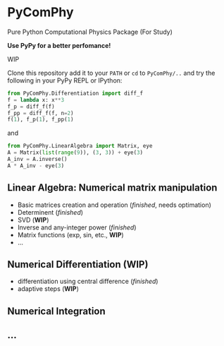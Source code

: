 # PyComPhy
Pure Python Computational Physics Package (For Study)

**Use PyPy for a better perfomance!** 

WIP

Clone this repository add it to your `PATH` or `cd` to `PyComPhy/..` and try the following in your PyPy REPL or IPython:

```python
from PyComPhy.Differentiation import diff_f
f = lambda x: x**3
f_p = diff_f(f)
f_pp = diff_f(f, n=2)
f(1), f_p(1), f_pp(1)
```

and

```python
from PyComPhy.LinearAlgebra import Matrix, eye
A = Matrix(list(range(9)), (3, 3)) + eye(3)
A_inv = A.inverse()
A * A_inv - eye(3)
```

## Linear Algebra: Numerical matrix manipulation
* Basic matrices creation and operation (*finished*, needs optimation)
* Determinent (*finished*) 
* SVD (**WIP**)
* Inverse and any-integer power (*finished*)
* Matrix functions (exp, sin, etc., **WIP**)
* ...
## Numerical Differentiation (WIP)
* differentiation using central difference (*finished*)
* adaptive steps (**WIP**)
## Numerical Integration
## ...
